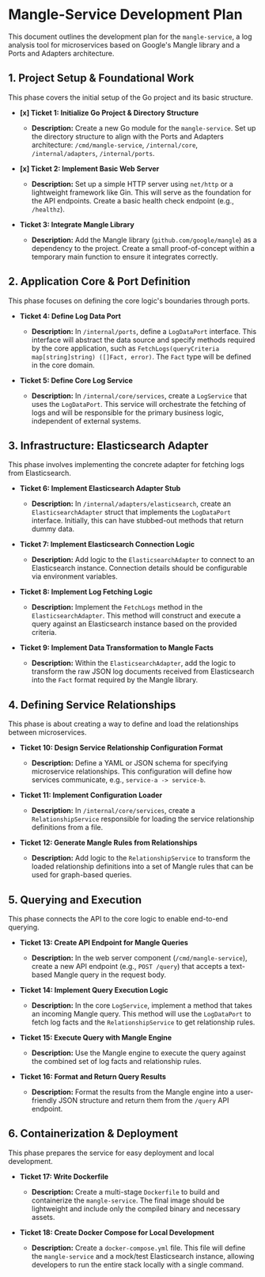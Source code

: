 # Mangle-Service Development Plan

This document outlines the development plan for the `mangle-service`, a log analysis tool for microservices based on Google's Mangle library and a Ports and Adapters architecture.

## 1. Project Setup & Foundational Work

This phase covers the initial setup of the Go project and its basic structure.

*   **[x] Ticket 1: Initialize Go Project & Directory Structure**
    *   **Description:** Create a new Go module for the `mangle-service`. Set up the directory structure to align with the Ports and Adapters architecture: `/cmd/mangle-service`, `/internal/core`, `/internal/adapters`, `/internal/ports`.

*   **[x] Ticket 2: Implement Basic Web Server**
    *   **Description:** Set up a simple HTTP server using `net/http` or a lightweight framework like Gin. This will serve as the foundation for the API endpoints. Create a basic health check endpoint (e.g., `/healthz`).

*   **Ticket 3: Integrate Mangle Library**
    *   **Description:** Add the Mangle library (`github.com/google/mangle`) as a dependency to the project. Create a small proof-of-concept within a temporary main function to ensure it integrates correctly.

## 2. Application Core & Port Definition

This phase focuses on defining the core logic's boundaries through ports.

*   **Ticket 4: Define Log Data Port**
    *   **Description:** In `/internal/ports`, define a `LogDataPort` interface. This interface will abstract the data source and specify methods required by the core application, such as `FetchLogs(queryCriteria map[string]string) ([]Fact, error)`. The `Fact` type will be defined in the core domain.

*   **Ticket 5: Define Core Log Service**
    *   **Description:** In `/internal/core/services`, create a `LogService` that uses the `LogDataPort`. This service will orchestrate the fetching of logs and will be responsible for the primary business logic, independent of external systems.

## 3. Infrastructure: Elasticsearch Adapter

This phase involves implementing the concrete adapter for fetching logs from Elasticsearch.

*   **Ticket 6: Implement Elasticsearch Adapter Stub**
    *   **Description:** In `/internal/adapters/elasticsearch`, create an `ElasticsearchAdapter` struct that implements the `LogDataPort` interface. Initially, this can have stubbed-out methods that return dummy data.

*   **Ticket 7: Implement Elasticsearch Connection Logic**
    *   **Description:** Add logic to the `ElasticsearchAdapter` to connect to an Elasticsearch instance. Connection details should be configurable via environment variables.

*   **Ticket 8: Implement Log Fetching Logic**
    *   **Description:** Implement the `FetchLogs` method in the `ElasticsearchAdapter`. This method will construct and execute a query against an Elasticsearch instance based on the provided criteria.

*   **Ticket 9: Implement Data Transformation to Mangle Facts**
    *   **Description:** Within the `ElasticsearchAdapter`, add the logic to transform the raw JSON log documents received from Elasticsearch into the `Fact` format required by the Mangle library.

## 4. Defining Service Relationships

This phase is about creating a way to define and load the relationships between microservices.

*   **Ticket 10: Design Service Relationship Configuration Format**
    *   **Description:** Define a YAML or JSON schema for specifying microservice relationships. This configuration will define how services communicate, e.g., `service-a -> service-b`.

*   **Ticket 11: Implement Configuration Loader**
    *   **Description:** In `/internal/core/services`, create a `RelationshipService` responsible for loading the service relationship definitions from a file.

*   **Ticket 12: Generate Mangle Rules from Relationships**
    *   **Description:** Add logic to the `RelationshipService` to transform the loaded relationship definitions into a set of Mangle rules that can be used for graph-based queries.

## 5. Querying and Execution

This phase connects the API to the core logic to enable end-to-end querying.

*   **Ticket 13: Create API Endpoint for Mangle Queries**
    *   **Description:** In the web server component (`/cmd/mangle-service`), create a new API endpoint (e.g., `POST /query`) that accepts a text-based Mangle query in the request body.

*   **Ticket 14: Implement Query Execution Logic**
    *   **Description:** In the core `LogService`, implement a method that takes an incoming Mangle query. This method will use the `LogDataPort` to fetch log facts and the `RelationshipService` to get relationship rules.

*   **Ticket 15: Execute Query with Mangle Engine**
    *   **Description:** Use the Mangle engine to execute the query against the combined set of log facts and relationship rules.

*   **Ticket 16: Format and Return Query Results**
    *   **Description:** Format the results from the Mangle engine into a user-friendly JSON structure and return them from the `/query` API endpoint.

## 6. Containerization & Deployment

This phase prepares the service for easy deployment and local development.

*   **Ticket 17: Write Dockerfile**
    *   **Description:** Create a multi-stage `Dockerfile` to build and containerize the `mangle-service`. The final image should be lightweight and include only the compiled binary and necessary assets.

*   **Ticket 18: Create Docker Compose for Local Development**
    *   **Description:** Create a `docker-compose.yml` file. This file will define the `mangle-service` and a mock/test Elasticsearch instance, allowing developers to run the entire stack locally with a single command.
